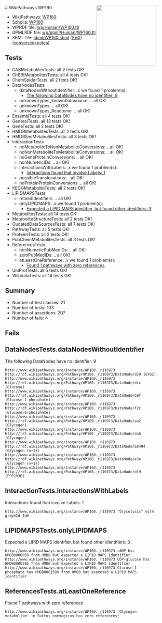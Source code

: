 <img style="float: right; width: 200px" src="../logo.png" />
# WikiPathways WP160

* WikiPathways: [WP160](https://identifiers.org/wikipathways:WP160)
* Scholia: [WP160](https://scholia.toolforge.org/wikipathways/WP160)
* WPRDF file: [wp/Human/WP160.ttl](../wp/Human/WP160.ttl)
* GPMLRDF file: [wp/gpml/Human/WP160.ttl](../wp/gpml/Human/WP160.ttl)
* SBML file: [sbml/WP160.sbml](../sbml/WP160.sbml) ([SVG](../sbml/WP160.svg)) ([conversion notes](../sbml/WP160.txt))

## Tests
* CASMetabolitesTests: all 2 tests OK!
* ChEBIMetabolitesTests: all 4 tests OK!
* ChemSpiderTests: all 2 tests OK!
* DataNodesTests
    * dataNodesWithoutIdentifier: .x we found 1 problem(s):
        * [The following DataNodes have no identifier: 9](#d2d32fa8)
    * unknownTypes_knownDatasource: .. all OK!
    * unknownTypes: .. all OK!
    * unknownTypes_Reactome: .. all OK!
* EnsemblTests: all 4 tests OK!
* GeneralTests: all 13 tests OK!
* GeneTests: all 3 tests OK!
* HMDBMetabolitesTests: all 2 tests OK!
* HMDBSecMetabolitesTests: all 3 tests OK!
* InteractionTests
    * noMetaboliteToNonMetaboliteConversions: .. all OK!
    * noNonMetaboliteToMetaboliteConversions: .. all OK!
    * noGeneProteinConversions: .. all OK!
    * nonNumericIDs: .. all OK!
    * interactionsWithLabels: .x we found 1 problem(s):
        * [Interactions found that involve Labels: 1](#630d2678)
    * possibleTranslocations: .. all OK!
    * noProteinProteinConversions: .. all OK!
* KEGGMetaboliteTests: all 2 tests OK!
* LIPIDMAPSTests
    * retiredIdentifiers: .. all OK!
    * onlyLIPIDMAPS: .x we found 1 problem(s):
        * [Expected a LIPID MAPS identifier, but found other identifiers: 3](#48cc60ba)
* MetabolitesTests: all 14 tests OK!
* MetaboliteStructureTests: all 2 tests OK!
* OudatedDataSourcesTests: all 7 tests OK!
* PathwayTests: all 5 tests OK!
* ProteinsTests: all 2 tests OK!
* PubChemMetabolitesTests: all 3 tests OK!
* ReferencesTests
    * nonNumericPubMedIDs: .. all OK!
    * zeroPubMedIDs: .. all OK!
    * atLeastOneReference: .x we found 1 problem(s):
        * [Found 1 pathways with zero references](#35eb778e)
* UniProtTests: all 5 tests OK!
* WikidataTests: all 14 tests OK!


## Summary

* Number of test classes: 21
* Number of tests: 103
* Number of assertions: 207
* Number of fails: 4

## Fails

<a name="d2d32fa8" />

## DataNodesTests.dataNodesWithoutIdentifier

The following DataNodes have no identifier: 9
```
http://www.wikipathways.org/instance/WP160._r116973 http://rdf.wikipathways.org/Pathway/WP160._r116973/DataNode/d29 (GYG2)
http://www.wikipathways.org/instance/WP160._r116973 http://rdf.wikipathways.org/Pathway/WP160._r116973/DataNode/dcc (Glucose)
http://www.wikipathways.org/instance/WP160._r116973 http://rdf.wikipathways.org/Pathway/WP160._r116973/DataNode/b9f (Glucose-1-phosphate)
http://www.wikipathways.org/instance/WP160._r116973 http://rdf.wikipathways.org/Pathway/WP160._r116973/DataNode/f2c (Glucose-6-phosphate)
http://www.wikipathways.org/instance/WP160._r116973 http://rdf.wikipathways.org/Pathway/WP160._r116973/DataNode/aa2 (Glycogen)
http://www.wikipathways.org/instance/WP160._r116973 http://rdf.wikipathways.org/Pathway/WP160._r116973/DataNode/da6 (Glycogen)
http://www.wikipathways.org/instance/WP160._r116973 http://rdf.wikipathways.org/Pathway/WP160._r116973/DataNode/b8494 (Glycogen (n+1))
http://www.wikipathways.org/instance/WP160._r116973 http://rdf.wikipathways.org/Pathway/WP160._r116973/DataNode/e3e (Glycogen (n+1))
http://www.wikipathways.org/instance/WP160._r116973 http://rdf.wikipathways.org/Pathway/WP160._r116973/DataNode/df9 (PPP2R3B)
```

<a name="630d2678" />

## InteractionTests.interactionsWithLabels

Interactions found that involve Labels: 1
```
http://www.wikipathways.org/instance/WP160._r116973 "Glycolysis" with graphId fd0
```

<a name="48cc60ba" />

## LIPIDMAPSTests.onlyLIPIDMAPS

Expected a LIPID MAPS identifier, but found other identifiers: 3
```
http://www.wikipathways.org/instance/WP160._r116973 cAMP has HMDB0000058 from HMDB but expected a LIPID MAPS identifier
http://www.wikipathways.org/instance/WP160._r116973 UDP-glucose has HMDB0000286 from HMDB but expected a LIPID MAPS identifier
http://www.wikipathways.org/instance/WP160._r116973 Glucose 1-phosphate has HMDB0001586 from HMDB but expected a LIPID MAPS identifier
```

<a name="35eb778e" />

## ReferencesTests.atLeastOneReference

Found 1 pathways with zero references
```
http://www.wikipathways.org/instance/WP160._r116973 'Glycogen metabolism' in Rattus norvegicus has zero references; 
```

